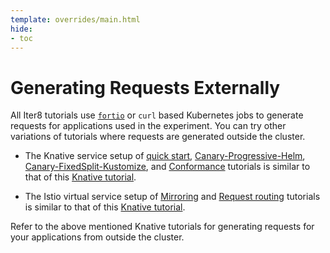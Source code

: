 ```yaml
---
template: overrides/main.html
hide:
- toc
---
```


# Generating Requests Externally

All Iter8 tutorials use [`fortio`](https://github.com/fortio/fortio) or `curl` based Kubernetes jobs to generate requests for applications used in the experiment. You can try other variations of tutorials where requests are generated outside the cluster.

- The Knative service setup of [quick start](/getting-started/quick-start/with-knative/), [Canary-Progressive-Helm](/code-samples/iter8-knative/canary-progressive/), [Canary-FixedSplit-Kustomize](/code-samples/iter8-knative/canary-fixedsplit/), and [Conformance](/code-samples/iter8-knative/conformance/) tutorials is similar to that of this [Knative tutorial](https://knative.dev/docs/serving/samples/traffic-splitting/index.html#traffic-splitting).

- The Istio virtual service setup of [Mirroring](/code-samples/iter8-knative/mirroring/) and [Request routing](/code-samples/iter8-knative/requestrouting/) tutorials is similar to that of this [Knative tutorial](https://knative.dev/docs/serving/samples/knative-routing-go/index.html#access-the-services).

Refer to the above mentioned Knative tutorials for generating requests for your applications from outside the cluster.

